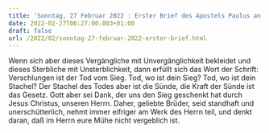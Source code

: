 ```yaml
---
title: 'Sonntag, 27 Februar 2022 : Erster Brief des Apostels Paulus an die Korinther 15,54-58.'
date: 2022-02-27T06:27:00.003+01:00
draft: false
url: /2022/02/sonntag-27-februar-2022-erster-brief.html
---
```


Wenn sich aber dieses Vergängliche mit Unvergänglichkeit bekleidet und dieses Sterbliche mit Unsterblichkeit, dann erfüllt sich das Wort der Schrift: Verschlungen ist der Tod vom Sieg. Tod, wo ist dein Sieg? Tod, wo ist dein Stachel? Der Stachel des Todes aber ist die Sünde, die Kraft der Sünde ist das Gesetz. Gott aber sei Dank, der uns den Sieg geschenkt hat durch Jesus Christus, unseren Herrn. Daher, geliebte Brüder, seid standhaft und unerschütterlich, nehmt immer eifriger am Werk des Herrn teil, und denkt daran, daß im Herrn eure Mühe nicht vergeblich ist.